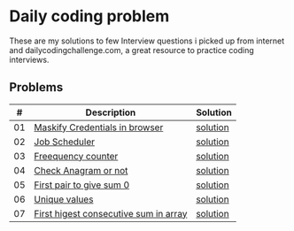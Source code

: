 # Daily coding problem

These are my solutions to few Interview questions i picked up from internet and dailycodingchallenge.com, a great resource to practice coding interviews.

## Problems

|  # | Description               | Solution                               |
|----|---------------------------|----------------------------------------|
| 01 | [Maskify Credentials in browser](problems/01) | [solution](problems/01/solution_01.js)|
| 02 | [Job Scheduler](problems/02) | [solution](problems/02/solution_02.js)|
| 03 | [Freequency counter](problems/03) | [solution](problems/03/solution_03.js)|
| 04 | [Check Anagram or not](problems/04) | [solution](problems/04/solution_04.js)|
| 05 | [First pair to give sum 0](problems/05) | [solution](problems/05/solution_05.js)|
| 06 | [Unique values](problems/06) | [solution](problems/06/solution_06.js)|
| 07 | [First higest consecutive sum in array](problems/07) | [solution](problems/07/solution_07.js)|
